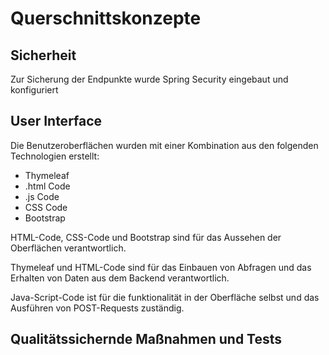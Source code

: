 # Querschnittskonzepte

## Sicherheit

Zur Sicherung der Endpunkte wurde Spring Security eingebaut und konfiguriert

## User Interface

Die Benutzeroberflächen wurden mit einer Kombination aus den folgenden Technologien erstellt:
- Thymeleaf
- .html Code
- .js Code
- CSS Code
- Bootstrap

HTML-Code, CSS-Code und Bootstrap sind für das Aussehen der Oberflächen verantwortlich.

Thymeleaf und HTML-Code sind für das Einbauen von Abfragen und das Erhalten von Daten aus dem Backend verantwortlich.

Java-Script-Code ist für die funktionalität in der Oberfläche selbst und das Ausführen von POST-Requests zuständig. 


## Qualitätssichernde Maßnahmen und Tests


